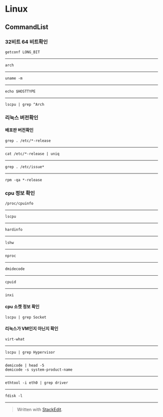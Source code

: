# Linux 
## CommandList
### 32비트 64 비트확인
    getconf LONG_BIT  
---
    arch
---
    uname -m
---
    echo $HOSTTYPE
---
    lscpu | grep ^Arch

### 리눅스 버전확인
#### 배포판 버전확인
    grep . /etc/*-release
---
    cat /etc/*-release | uniq
---
    grep . /etc/issue*
---
    rpm -qa *-release
### cpu 정보 확인
    /proc/cpuinfo
---
    lscpu
---
    hardinfo
---
    lshw
---
    nproc
---
    dmidecode
---
    cpuid
---
    inxi  
#### cpu 소켓 정보 확인
    lscpu | grep Socket
#### 리눅스가 VM인지 아닌지 확인
    virt-what
---
    lscpu | grep Hypervisor
---
    demicode | head -5
    demicode -s system-product-name
---
    ethtool -i eth0 | grep driver
---
    fdisk -l
---
    
    
            
> Written with [StackEdit](https://stackedit.io/).
<!--stackedit_data:
eyJoaXN0b3J5IjpbLTc1NjQ1MTAwNywyMDE2OTE4NDAxLDIzOD
A2MzUyOF19
-->